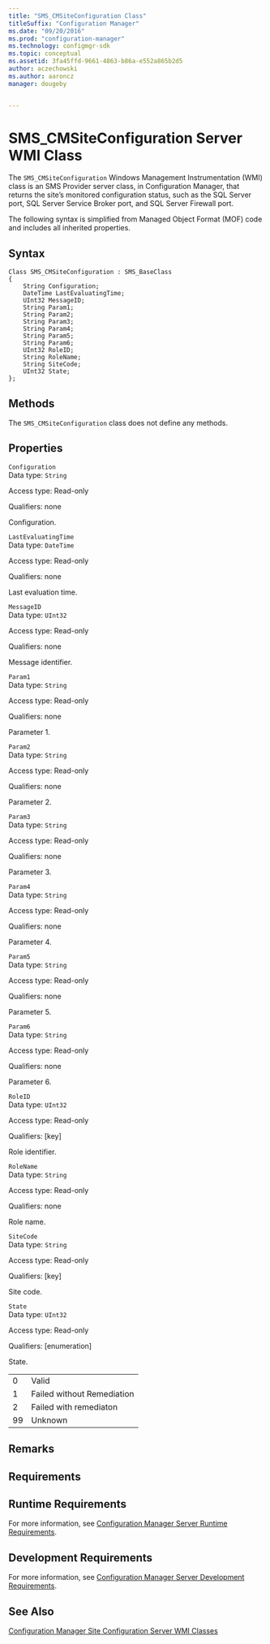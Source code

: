 ```yaml
---
title: "SMS_CMSiteConfiguration Class"
titleSuffix: "Configuration Manager"
ms.date: "09/20/2016"
ms.prod: "configuration-manager"
ms.technology: configmgr-sdk
ms.topic: conceptual
ms.assetid: 3fa45ffd-9661-4863-b86a-e552a865b2d5
author: aczechowski
ms.author: aaroncz
manager: dougeby


---
```

# SMS_CMSiteConfiguration Server WMI Class
The `SMS_CMSiteConfiguration` Windows Management Instrumentation (WMI) class is an SMS Provider server class, in Configuration Manager, that returns the site’s monitored configuration status, such as the SQL Server port, SQL Server Service Broker port, and SQL Server Firewall port.  

 The following syntax is simplified from Managed Object Format (MOF) code and includes all inherited properties.  

## Syntax  

```  
Class SMS_CMSiteConfiguration : SMS_BaseClass  
{  
    String Configuration;  
    DateTime LastEvaluatingTime;  
    UInt32 MessageID;  
    String Param1;  
    String Param2;  
    String Param3;  
    String Param4;  
    String Param5;  
    String Param6;  
    UInt32 RoleID;  
    String RoleName;  
    String SiteCode;  
    UInt32 State;  
};  
```  

## Methods  
 The `SMS_CMSiteConfiguration` class does not define any methods.  

## Properties  
 `Configuration`  
 Data type: `String`  

 Access type: Read-only  

 Qualifiers: none  

 Configuration.   

 `LastEvaluatingTime`  
 Data type: `DateTime`  

 Access type: Read-only  

 Qualifiers: none  

 Last evaluation time.   

 `MessageID`  
 Data type: `UInt32`  

 Access type: Read-only  

 Qualifiers: none  

 Message identifier.   

 `Param1`  
 Data type: `String`  

 Access type: Read-only  

 Qualifiers: none  

 Parameter 1.   

 `Param2`  
 Data type: `String`  

 Access type: Read-only  

 Qualifiers: none  

 Parameter 2.   

 `Param3`  
 Data type: `String`  

 Access type: Read-only  

 Qualifiers: none  

 Parameter 3.   

 `Param4`  
 Data type: `String`  

 Access type: Read-only  

 Qualifiers: none  

 Parameter 4.   

 `Param5`  
 Data type: `String`  

 Access type: Read-only  

 Qualifiers: none  

 Parameter 5.   

 `Param6`  
 Data type: `String`  

 Access type: Read-only  

 Qualifiers: none  

 Parameter 6.   

 `RoleID`  
 Data type: `UInt32`  

 Access type: Read-only  

 Qualifiers: [key]  

 Role identifier.   

 `RoleName`  
 Data type: `String`  

 Access type: Read-only  

 Qualifiers: none  

 Role name.   

 `SiteCode`  
 Data type: `String`  

 Access type: Read-only  

 Qualifiers: [key]  

 Site code.   

 `State`  
 Data type: `UInt32`  

 Access type: Read-only  

 Qualifiers: [enumeration]  

 State.   

|||  
|-|-|  
|0|Valid|  
|1|Failed without Remediation|  
|2|Failed with remediaton|  
|99|Unknown|  

## Remarks  

## Requirements  

## Runtime Requirements  
 For more information, see [Configuration Manager Server Runtime Requirements](../../../../../develop/core/reqs/server-runtime-requirements.md).  

## Development Requirements  
 For more information, see [Configuration Manager Server Development Requirements](../../../../../develop/core/reqs/server-development-requirements.md).  

## See Also  
 [Configuration Manager Site Configuration Server WMI Classes](../../../../../develop/reference/core/servers/configure/site-configuration-server-wmi-classes.md)
